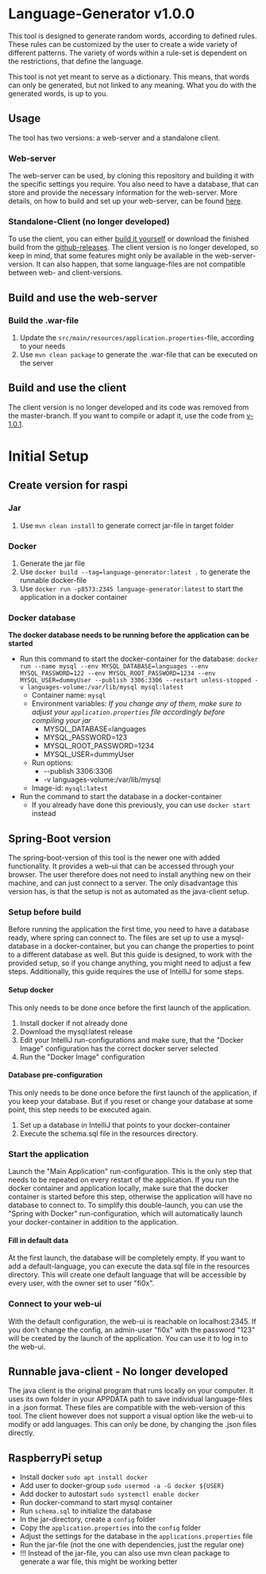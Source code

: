 # Language-Generator v1.0.0
This tool is designed to generate random words, according to defined rules. These rules can be customized by the user
to create a wide variety of different patterns. The variety of words within a rule-set is dependent on the restrictions,
that define the language.

This tool is not yet meant to serve as a dictionary. This means, that words can only be generated, but not linked to
any meaning. What you do with the generated words, is up to you.

## Usage
The tool has two versions: a web-server and a standalone client.

### Web-server
The web-server can be used, by cloning this repository and building it with the specific settings you require. You also
need to have a database, that can store and provide the necessary information for the web-server. More details, on how
to build and set up your web-server, can be found [here](#initial-setup).

### Standalone-Client (no longer developed)
To use the client, you can either [build it yourself](#build-and-use-the-client) or download the finished build from the
[github-releases](https://github.com/Fi0x/LanguageGenerator/releases/tag/0.0.1). The client version is no longer
developed, so keep in mind, that some features might only be available in the web-server-version. It can also happen,
that some language-files are not compatible between web- and client-versions.

## Build and use the web-server
### Build the .war-file
1. Update the `src/main/resources/application.properties`-file, according to your needs
2. Use `mvn clean package` to generate the .war-file that can be executed on the server

## Build and use the client
The client version is no longer developed and its code was removed from the master-branch. If you want to compile or
adapt it, use the code from [v-1.0.1](https://github.com/Fi0x/LanguageGenerator/tree/0.0.1).

# Initial Setup
[//]: # (TODO: Update Readme: order and correct information)
## Create version for raspi
### Jar
1. Use `mvn clean install` to generate correct jar-file in target folder

### Docker
1. Generate the jar file
2. Use `docker build --tag=language-generator:latest .` to generate the runnable docker-file
3. Use `docker run -p8573:2345 language-generator:latest` to start the application in a docker container

### Docker database
**The docker database needs to be running before the application can be started**
- Run this command to start the docker-container for the database: `docker run --name mysql --env MYSQL_DATABASE=languages --env MYSQL_PASSWORD=122 --env MYSQL_ROOT_PASSWORD=1234 --env MYSQL_USER=dummyUser --publish 3306:3306 --restart unless-stopped -v languages-volume:/var/lib/mysql mysql:latest`
  - Container name: `mysql`
  - Environment variables: *If you change any of them, make sure to adjust your `application.properties` file accordingly before compiling your jar*
    - MYSQL_DATABASE=languages
    - MYSQL_PASSWORD=123
    - MYSQL_ROOT_PASSWORD=1234
    - MYSQL_USER=dummyUser
  - Run options:
    - --publish 3306:3306
    - -v languages-volume:/var/lib/mysql
  - Image-id: `mysql:latest`
- Run the command to start the database in a docker-container
  - If you already have done this previously, you can use `docker start` instead

## Spring-Boot version
The spring-boot-version of this tool is the newer one with added functionality. It provides a web-ui that can be
accessed through your browser. The user therefore does not need to install anything new on their machine, and can just
connect to a server. The only disadvantage this version has, is that the setup is not as automated as the java-client
setup.

### Setup before build
Before running the application the first time, you need to have a database ready, where spring can connect to. The files
are set up to use a mysql-database in a docker-container, but you can change the properties to point to a different
database as well. But this guide is designed, to work with the provided setup, so if you change anything, you might need
to adjust a few steps. Additionally, this guide requires the use of IntelliJ for some steps.
#### Setup docker
This only needs to be done once before the first launch of the application.
1. Install docker if not already done
2. Download the mysql:latest release
3. Edit your IntelliJ run-configurations and make sure, that the "Docker Image" configuration has the correct docker server selected
4. Run the "Docker Image" configuration
#### Database pre-configuration
This only needs to be done once before the first launch of the application, if you keep your database. But if you reset
or change your database at some point, this step needs to be executed again.
1. Set up a database in IntelliJ that points to your docker-container
2. Execute the schema.sql file in the resources directory.

### Start the application
Launch the "Main Application" run-configuration. This is the only step that needs to be repeated on every restart of the
application. If you run the docker container and application locally, make sure that the docker container is started
before this step, otherwise the application will have no database to connect to. To simplify this double-launch, you can
use the "Spring with Docker" run-configuration, which will automatically launch your docker-container in addition to the
application.
#### Fill in default data
At the first launch, the database will be completely empty. If you want to add a default-language, you can execute the
data.sql file in the resources directory. This will create one default language that will be accessible by every user,
with the owner set to user "fi0x".
### Connect to your web-ui
With the default configuration, the web-ui is reachable on localhost:2345. If you don't change the config, an admin-user
"fi0x" with the password "123" will be created by the launch of the application. You can use it to log in to the web-ui.

## Runnable java-client - No longer developed
The java client is the original program that runs locally on your computer. It uses its own folder in your APPDATA
path to save individual language-files in a .json format. These files are compatible with the web-version of this tool.
The client however does not support a visual option like the web-ui to modify or add languages. This can only be done,
by changing the .json files directly.


## RaspberryPi setup
- Install docker `sudo apt install docker`
- Add user to docker-group `sudo usermod -a -G docker ${USER}`
- Add docker to autostart `sudo systemctl enable docker`
- Run docker-command to start mysql container
- Run `schema.sql` to initialize the database
- In the jar-directory, create a `config` folder
- Copy the `application.properties` into the `config` folder
- Adjust the settings for the database in the `applications.properties` file
- Run the jar-file (not the one with dependencies, just the regular one)
- !!! Instead of the jar-file, you can also use mvn clean package to generate a war file, this might be working better